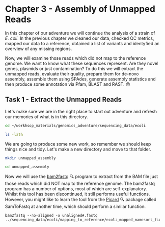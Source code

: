 # Chapter 3 - Assembly of Unmapped Reads
In this chapter of our adventure we will continue the analysis of a strain of ​*E. coli*.​ In the previous chapter we cleaned our data, checked QC metrics, mapped our data to a reference, obtained a list of variants and identyfied an overview of any missing regions.

Now, we will examine those reads which did not map to the reference genome. We want to know what these sequences represent. Are they novel genes, plasmids or just contamination? To do this we will extract the unmapped reads, evaluate their quality, prepare them for de-novo assembly, assemble them using SPAdes, generate assembly statistics and then produce some annotation via Pfam, BLAST and RAST. :cold_sweat:

## Task 1 - Extract the Unmapped Reads
Let's make sure we are in the right place to start out adventure and refresh our memories of what is in this directory.
```bash
cd ~/workhsop_materials/genomics_adventure/sequencing_data/ecoli

ls -lath
```

We are going to produce some new work, so remember we should keep things nice and tidy. Let's make a new directory and move to that folder.
```bash
mkdir unmapped_assembly

cd unmapped_assembly
```

Now we will use the [bam2fastq](https://gslweb.discoveryls.com/information/software/bam2fastq) :mag: program to extract from the BAM file just those reads which did NOT map to the reference genome. The
bam2fastq program has a number of options, most of which are self-explanatory. Whilst this tool has been discontinued, it still performs useful functions. However, you might like to learn the tool from the [Picard](http://picard.sourceforge.net/) :mag: package called SamToFastq at another time, which should perform a similar function.
```
bam2fastq --no-aligned -o unaligned#.fastq ../sequencing_data/ecoli/mapping_to_reference/ecoli_mapped_namesort_fixmate_sort_markdup.bam
```

